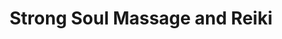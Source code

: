 ---
title: "Strong Soul Massage and Reiki"
url: /alamosa/strong-soul-massage-and-reiki/
shop: Massage
---
